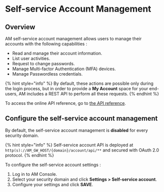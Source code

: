 # Self-service Account Management

## Overview

AM self-service account management allows users to manage their accounts with the following capabilities :

* Read and manage their account information.
* List user activities.
* Request to change passwords.
* Manage Multi-factor Authentication (MFA) devices.
* Manage Passwordless credentials.

{% hint style="info" %}
By default, these actions are possible only during the login process, but in order to provide a **My Account** space for your end-users, AM includes a REST API to perform all these requests.
{% endhint %}

&#x20;To access the online API reference, go to [the API reference](https://raw.githubusercontent.com/gravitee-io/gravitee-access-management/4.5.x/docs/self-service-account-api-descriptor.yml).

## Configure the self-service account management

By default, the self-service account management is **disabled** for every security domain.

{% hint style="info" %}
Self-service account API is deployed at `http(s)://AM_GW_HOST/{domain}/account/api/**` and secured with OAuth 2.0 protocol.
{% endhint %}

To configure the self-service account settings :

1. Log in to AM Console.
2. Select your security domain and click **Settings > Self-service account**.
3. Configure your settings and click **SAVE**.
